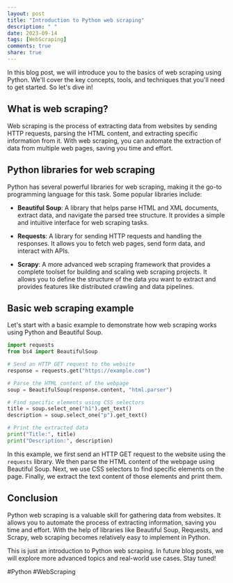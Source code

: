 ```yaml
---
layout: post
title: "Introduction to Python web scraping"
description: " "
date: 2023-09-14
tags: [WebScraping]
comments: true
share: true
---
```


In this blog post, we will introduce you to the basics of web scraping using Python. We'll cover the key concepts, tools, and techniques that you'll need to get started. So let's dive in!

## What is web scraping?

Web scraping is the process of extracting data from websites by sending HTTP requests, parsing the HTML content, and extracting specific information from it. With web scraping, you can automate the extraction of data from multiple web pages, saving you time and effort.

## Python libraries for web scraping

Python has several powerful libraries for web scraping, making it the go-to programming language for this task. Some popular libraries include:

- **Beautiful Soup**: A library that helps parse HTML and XML documents, extract data, and navigate the parsed tree structure. It provides a simple and intuitive interface for web scraping tasks.

- **Requests**: A library for sending HTTP requests and handling the responses. It allows you to fetch web pages, send form data, and interact with APIs.

- **Scrapy**: A more advanced web scraping framework that provides a complete toolset for building and scaling web scraping projects. It allows you to define the structure of the data you want to extract and provides features like distributed crawling and data pipelines.

## Basic web scraping example

Let's start with a basic example to demonstrate how web scraping works using Python and Beautiful Soup.

```python
import requests
from bs4 import BeautifulSoup

# Send an HTTP GET request to the website
response = requests.get("https://example.com")

# Parse the HTML content of the webpage
soup = BeautifulSoup(response.content, "html.parser")

# Find specific elements using CSS selectors
title = soup.select_one("h1").get_text()
description = soup.select_one("p").get_text()

# Print the extracted data
print("Title:", title)
print("Description:", description)
```

In this example, we first send an HTTP GET request to the website using the `requests` library. We then parse the HTML content of the webpage using Beautiful Soup. Next, we use CSS selectors to find specific elements on the page. Finally, we extract the text content of those elements and print them.

## Conclusion

Python web scraping is a valuable skill for gathering data from websites. It allows you to automate the process of extracting information, saving you time and effort. With the help of libraries like Beautiful Soup, Requests, and Scrapy, web scraping becomes relatively easy to implement in Python.

This is just an introduction to Python web scraping. In future blog posts, we will explore more advanced topics and real-world use cases. Stay tuned!

#Python #WebScraping